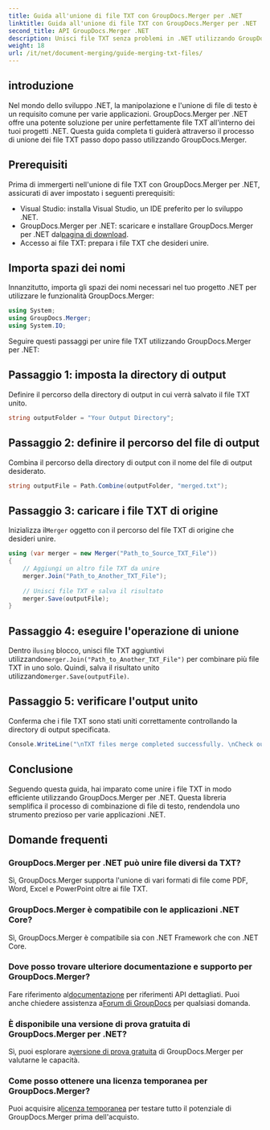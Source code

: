 ```yaml
---
title: Guida all'unione di file TXT con GroupDocs.Merger per .NET
linktitle: Guida all'unione di file TXT con GroupDocs.Merger per .NET
second_title: API GroupDocs.Merger .NET
description: Unisci file TXT senza problemi in .NET utilizzando GroupDocs.Merger. Guida passo passo per gli sviluppatori. Documentazione e supporto disponibili.
weight: 18
url: /it/net/document-merging/guide-merging-txt-files/
---
```

## introduzione
Nel mondo dello sviluppo .NET, la manipolazione e l'unione di file di testo è un requisito comune per varie applicazioni. GroupDocs.Merger per .NET offre una potente soluzione per unire perfettamente file TXT all'interno dei tuoi progetti .NET. Questa guida completa ti guiderà attraverso il processo di unione dei file TXT passo dopo passo utilizzando GroupDocs.Merger.
## Prerequisiti
Prima di immergerti nell'unione di file TXT con GroupDocs.Merger per .NET, assicurati di aver impostato i seguenti prerequisiti:
- Visual Studio: installa Visual Studio, un IDE preferito per lo sviluppo .NET.
-  GroupDocs.Merger per .NET: scaricare e installare GroupDocs.Merger per .NET dal[pagina di download](https://releases.groupdocs.com/merger/net/).
- Accesso ai file TXT: prepara i file TXT che desideri unire.

## Importa spazi dei nomi
Innanzitutto, importa gli spazi dei nomi necessari nel tuo progetto .NET per utilizzare le funzionalità GroupDocs.Merger:
```csharp
using System; 
using GroupDocs.Merger;
using System.IO;
```

Seguire questi passaggi per unire file TXT utilizzando GroupDocs.Merger per .NET:
## Passaggio 1: imposta la directory di output
Definire il percorso della directory di output in cui verrà salvato il file TXT unito.
```csharp
string outputFolder = "Your Output Directory";
```
## Passaggio 2: definire il percorso del file di output
Combina il percorso della directory di output con il nome del file di output desiderato.
```csharp
string outputFile = Path.Combine(outputFolder, "merged.txt");
```
## Passaggio 3: caricare i file TXT di origine
 Inizializza il`Merger` oggetto con il percorso del file TXT di origine che desideri unire.
```csharp
using (var merger = new Merger("Path_to_Source_TXT_File"))
{
    // Aggiungi un altro file TXT da unire
    merger.Join("Path_to_Another_TXT_File");
    
    // Unisci file TXT e salva il risultato
    merger.Save(outputFile);
}
```
## Passaggio 4: eseguire l'operazione di unione
 Dentro il`using` blocco, unisci file TXT aggiuntivi utilizzando`merger.Join("Path_to_Another_TXT_File")` per combinare più file TXT in uno solo. Quindi, salva il risultato unito utilizzando`merger.Save(outputFile)`.
## Passaggio 5: verificare l'output unito
Conferma che i file TXT sono stati uniti correttamente controllando la directory di output specificata.
```csharp
Console.WriteLine("\nTXT files merge completed successfully. \nCheck output in {0}", outputFolder);
```

## Conclusione
Seguendo questa guida, hai imparato come unire i file TXT in modo efficiente utilizzando GroupDocs.Merger per .NET. Questa libreria semplifica il processo di combinazione di file di testo, rendendola uno strumento prezioso per varie applicazioni .NET.

## Domande frequenti
### GroupDocs.Merger per .NET può unire file diversi da TXT?
Sì, GroupDocs.Merger supporta l'unione di vari formati di file come PDF, Word, Excel e PowerPoint oltre ai file TXT.
### GroupDocs.Merger è compatibile con le applicazioni .NET Core?
Sì, GroupDocs.Merger è compatibile sia con .NET Framework che con .NET Core.
### Dove posso trovare ulteriore documentazione e supporto per GroupDocs.Merger?
 Fare riferimento al[documentazione](https://tutorials.groupdocs.com/merger/net/) per riferimenti API dettagliati. Puoi anche chiedere assistenza a[Forum di GroupDocs](https://forum.groupdocs.com/c/merger/32) per qualsiasi domanda.
### È disponibile una versione di prova gratuita di GroupDocs.Merger per .NET?
 Sì, puoi esplorare a[versione di prova gratuita](https://releases.groupdocs.com/) di GroupDocs.Merger per valutarne le capacità.
### Come posso ottenere una licenza temporanea per GroupDocs.Merger?
 Puoi acquisire a[licenza temporanea](https://purchase.groupdocs.com/temporary-license/) per testare tutto il potenziale di GroupDocs.Merger prima dell'acquisto.